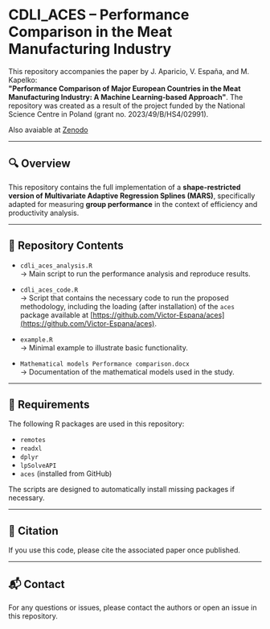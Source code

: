 # CDLI_ACES – Performance Comparison in the Meat Manufacturing Industry

This repository accompanies the paper by J. Aparicio, V. España, and M. Kapelko:  
**"Performance Comparison of Major European Countries in the Meat Manufacturing Industry: A Machine Learning-based Approach"**. The repository was created as a result of the project funded by the National Science Centre in Poland (grant no. 2023/49/B/HS4/02991).

Also avaiable at [Zenodo](https://zenodo.org/records/15097930)

---

## 🔍 Overview

This repository contains the full implementation of a **shape-restricted version of Multivariate Adaptive Regression Splines (MARS)**, specifically adapted for measuring **group performance** in the context of efficiency and productivity analysis.

---

## 📂 Repository Contents

- `cdli_aces_analysis.R`  
  → Main script to run the performance analysis and reproduce results.

- `cdli_aces_code.R`  
  → Script that contains the necessary code to run the proposed methodology, including the loading (after installation) of the `aces` package available at [https://github.com/Victor-Espana/aces](https://github.com/Victor-Espana/aces).

- `example.R`  
  → Minimal example to illustrate basic functionality.

- `Mathematical models Performance comparison.docx`  
  → Documentation of the mathematical models used in the study.

---

## 🧪 Requirements

The following R packages are used in this repository:

- `remotes`
- `readxl`
- `dplyr`
- `lpSolveAPI`
- `aces` (installed from GitHub)

The scripts are designed to automatically install missing packages if necessary.

---

## 📝 Citation

If you use this code, please cite the associated paper once published.

---

## 📬 Contact

For any questions or issues, please contact the authors or open an issue in this repository.
